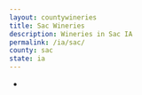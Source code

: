 ```yaml
---
layout: countywineries
title: Sac Wineries
description: Wineries in Sac IA
permalink: /ia/sac/
county: sac
state: ia
---
```

-
